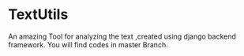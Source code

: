 # TextUtils
An amazing Tool for analyzing the text ,created using django backend framework.
You will find codes in master Branch.
